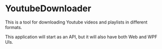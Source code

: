 # YoutubeDownloader

This is a tool for downloading Youtube videos and playlists in different formats.

This application will start as an API, but it will also have both Web and WPF UIs.
